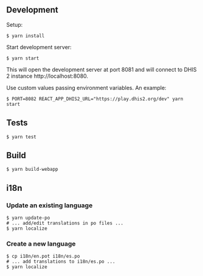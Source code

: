 ## Development

Setup:

```
$ yarn install
```

Start development server:

```
$ yarn start
```

This will open the development server at port 8081 and will connect to DHIS 2 instance http://localhost:8080.

Use custom values passing environment variables. An example:

```
$ PORT=8082 REACT_APP_DHIS2_URL="https://play.dhis2.org/dev" yarn start
```

## Tests

```
$ yarn test
```

## Build

```
$ yarn build-webapp
```

## i18n

### Update an existing language

```
$ yarn update-po
# ... add/edit translations in po files ...
$ yarn localize
```

### Create a new language

```
$ cp i18n/en.pot i18n/es.po
# ... add translations to i18n/es.po ...
$ yarn localize
```
